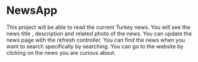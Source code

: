 # NewsApp

This project will be able to read the current Turkey news.
You will see the news title , description and related photo of the news.
You can update the news page with the refresh controller.
You can find the news when you want to search specifically by searching.
You can go to the website by clicking on the news you are curious about.

